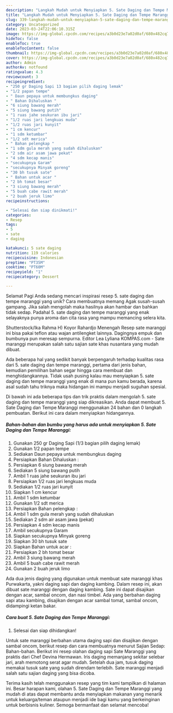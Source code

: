 ```yaml
---
description: "Langkah Mudah untuk Menyiapkan 5. Sate Daging dan Tempe Maranggi yang Lezat Sekali, Mantap"
title: "Langkah Mudah untuk Menyiapkan 5. Sate Daging dan Tempe Maranggi yang Lezat Sekali, Mantap"
slug: 339-langkah-mudah-untuk-menyiapkan-5-sate-daging-dan-tempe-maranggi-yang-lezat-sekali-mantap
category: Uncategorized
date: 2023-03-24T22:06:10.315Z
image: https://img-global.cpcdn.com/recipes/a3b0d23e7a02d0af/680x482cq70/5-sate-daging-dan-tempe-maranggi-foto-resep-utama.jpg
hideToc: false
enableToc: true
enableTocContent: false
thumbnail: https://img-global.cpcdn.com/recipes/a3b0d23e7a02d0af/680x482cq70/5-sate-daging-dan-tempe-maranggi-foto-resep-utama.jpg
cover: https://img-global.cpcdn.com/recipes/a3b0d23e7a02d0af/680x482cq70/5-sate-daging-dan-tempe-maranggi-foto-resep-utama.jpg
author: Admin
authorAv: notfound
ratingvalue: 4.3
reviewcount: 3
recipeingredient:
- "250 gr Daging Sapi 13 bagian pilih daging lemak"
- "1/2 papan tempe"
- " Daun pepaya untuk membungkus daging"
- " Bahan Dihaluskan "
- "6 siung bawang merah"
- "5 siung bawang putih"
- "1 ruas jahe seukuran ibu jari"
- "1/2 ruas jari lengkuas muda"
- "1/2 ruas jari kunyit"
- "1 cm kencur"
- "1 sdm ketumbar"
- "1/2 sdt merica"
- " Bahan pelengkap "
- "1 sdm gula merah yang sudah dihaluskan"
- "2 sdm air asam jawa pekat"
- "4 sdm kecap manis"
- "secukupnya Garam"
- "secukupnya Minyak goreng"
- "30 bh tusuk sate"
- " Bahan untuk acar "
- "2 bh tomat besar"
- "3 siung bawang merah"
- "5 buah cabe rawit merah"
- "2 buah jeruk limo"
recipeinstructions:

- "Selesai dan siap dinikmati!"
categories:
- Resep
tags:
- 5
- sate
- daging

katakunci: 5 sate daging 
nutrition: 119 calories
recipecuisine: Indonesian
preptime: "PT35M"
cooktime: "PT60M"
recipeyield: "1"
recipecategory: Dessert

---
```



Selamat Pagi Anda sedang mencari inspirasi resep 5. sate daging dan tempe maranggi yang unik? Cara membuatnya memang Agak susah-susah gampang. Jika salah mengolah maka hasilnya akan hambar dan bahkan tidak sedap. Padahal 5. sate daging dan tempe maranggi yang enak selayaknya punya aroma dan cita rasa yang mampu memancing selera kita.


Shutterstock/Ika Rahma H) Koyor Rahardjo Menengah Resep sate maranggi ini bisa pakai teflon atau wajan antilengket lainnya. Dagingnya empuk dan bumbunya pun meresap sempurna. Editor Lea Lyliana KOMPAS.com - Sate maranggi merupakan salah satu sajian sate khas nusantara yang mudah dibuat.

Ada beberapa hal yang sedikit banyak berpengaruh terhadap kualitas rasa dari 5. sate daging dan tempe maranggi, pertama dari jenis bahan, kemudian pemilihan bahan segar hingga cara membuat dan menghidangkannya. Tidak usah pusing kalau mau menyiapkan 5. sate daging dan tempe maranggi yang enak di mana pun kamu berada, karena asal sudah tahu triknya maka hidangan ini mampu menjadi suguhan spesial.


Di bawah ini ada beberapa tips dan trik praktis dalam mengolah 5. sate daging dan tempe maranggi yang siap dikreasikan. Anda dapat membuat 5. Sate Daging dan Tempe Maranggi menggunakan 24 bahan dan 0 langkah pembuatan. Berikut ini cara dalam menyiapkan hidangannya.

<!--inarticleads1-->

##### Bahan-bahan dan bumbu yang harus ada untuk menyiapkan 5. Sate Daging dan Tempe Maranggi:

1. Gunakan 250 gr Daging Sapi (1/3 bagian pilih daging lemak)
1. Gunakan 1/2 papan tempe
1. Sediakan  Daun pepaya untuk membungkus daging
1. Persiapkan  Bahan Dihaluskan :
1. Persiapkan 6 siung bawang merah
1. Sediakan 5 siung bawang putih
1. Ambil 1 ruas jahe seukuran ibu jari
1. Persiapkan 1/2 ruas jari lengkuas muda
1. Sediakan 1/2 ruas jari kunyit
1. Siapkan 1 cm kencur
1. Ambil 1 sdm ketumbar
1. Gunakan 1/2 sdt merica
1. Persiapkan  Bahan pelengkap :
1. Ambil 1 sdm gula merah yang sudah dihaluskan
1. Sediakan 2 sdm air asam jawa (pekat)
1. Persiapkan 4 sdm kecap manis
1. Ambil secukupnya Garam
1. Siapkan secukupnya Minyak goreng
1. Siapkan 30 bh tusuk sate
1. Siapkan  Bahan untuk acar :
1. Persiapkan 2 bh tomat besar
1. Ambil 3 siung bawang merah
1. Ambil 5 buah cabe rawit merah
1. Gunakan 2 buah jeruk limo


Ada dua jenis daging yang digunakan untuk membuat sate maranggi khas Purwakarta, yakni daging sapi dan daging kambing. Dalam resep ini, akan dibuat sate maranggi dengan daging kambing. Sate ini dapat disajikan dengan acar, sambal oncom, dan nasi timbel. Ada yang berbahan daging sapi atau kambing, disajikan dengan acar sambal tomat, sambal oncom, didampingi ketan bakar. 

<!--inarticleads2-->

##### Cara buat 5. Sate Daging dan Tempe Maranggi:


1. Selesai dan siap dihidangkan!

Untuk sate maranggi berbahan utama daging sapi dan disajikan dengan sambal oncom, berikut resep dan cara membuatnya menurut Sajian Sedap: Bahan-bahan. Berikut ini resep olahan daging sapi Sate Maranggi yang praktis dari Chef Devina Hermawan. Iris daging memanjang sekitar selebar jari, arah memotong serat agar mudah. Setelah dua jam, tusuk daging memakai tusuk sate yang sudah direndam terlebih. Sate maranggi menjadi salah satu sajian daging yang bisa dicoba. 

Terima kasih telah menggunakan resep yang tim kami tampilkan di halaman ini. Besar harapan kami, olahan 5. Sate Daging dan Tempe Maranggi yang mudah di atas dapat membantu anda menyiapkan makanan yang menarik untuk keluarga/teman ataupun menjadi ide bagi kamu yang berkeinginan untuk berbisnis kuliner. Semoga bermanfaat dan selamat mencoba!
